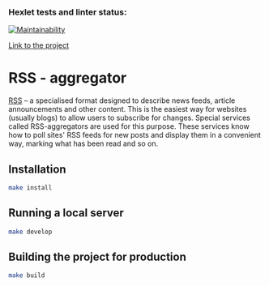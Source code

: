 ### Hexlet tests and linter status:

<!-- [![Actions Status](https://github.com/elen-oz/frontend-project-11/workflows/hexlet-check/badge.svg)](https://github.com/elen-oz/frontend-project-11/actions)  -->

[![Maintainability](https://api.codeclimate.com/v1/badges/ae988a0127b618aab399/maintainability)](https://codeclimate.com/github/elen-oz/frontend-project-11/maintainability)

[Link to the project](https://frontend-project-11-01.vercel.app/)

# RSS - aggregator

[RSS](https://ru.wikipedia.org/wiki/RSS) – a specialised format designed to describe news feeds, article announcements and other content. This is the easiest way for websites (usually blogs) to allow users to subscribe for changes. Special services called RSS-aggregators are used for this purpose. These services know how to poll sites' RSS feeds for new posts and display them in a convenient way, marking what has been read and so on.

## Installation

```sh
make install
```

## Running a local server

```sh
make develop
```

## Building the project for production

```sh
make build
```
